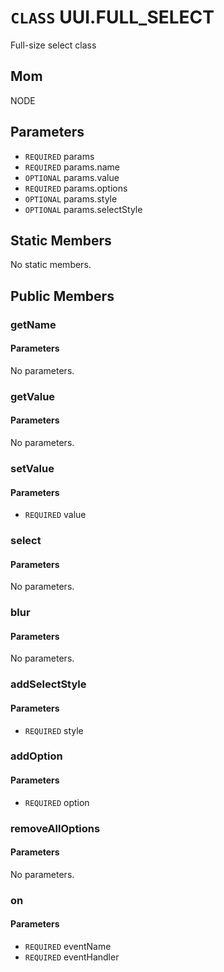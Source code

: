 # `CLASS` UUI.FULL_SELECT
Full-size select class

## Mom
NODE

## Parameters
* `REQUIRED` params 
* `REQUIRED` params.name 
* `OPTIONAL` params.value 
* `REQUIRED` params.options 
* `OPTIONAL` params.style 
* `OPTIONAL` params.selectStyle 

## Static Members
No static members.

## Public Members

### getName
#### Parameters
No parameters.

### getValue
#### Parameters
No parameters.

### setValue
#### Parameters
* `REQUIRED` value

### select
#### Parameters
No parameters.

### blur
#### Parameters
No parameters.

### addSelectStyle
#### Parameters
* `REQUIRED` style

### addOption
#### Parameters
* `REQUIRED` option

### removeAllOptions
#### Parameters
No parameters.

### on
#### Parameters
* `REQUIRED` eventName
* `REQUIRED` eventHandler
